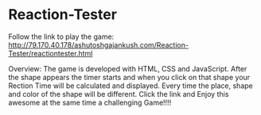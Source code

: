 # Reaction-Tester

Follow the link to play the game: 
http://79.170.40.178/ashutoshgajankush.com/Reaction-Tester/reactiontester.html

Overview:
The game is developed with HTML, CSS and JavaScript. 
After the shape appears the timer starts and when you click on that shape your Rection Time will be calculated and displayed.
Every time the place, shape and color of the shape will be different.
Click the link and Enjoy this awesome at the same time a challenging Game!!!!
